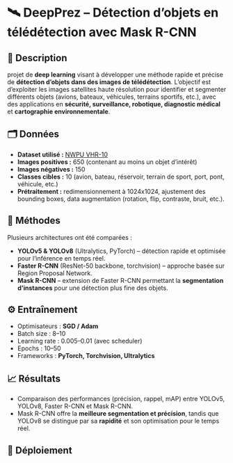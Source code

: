 # 🛰️ DeepPrez – Détection d’objets en télédétection avec Mask R-CNN

## 📌 Description

  projet de **deep learning** visant à développer une méthode rapide et précise de **détection d’objets dans des images de télédétection**. L’objectif est d’exploiter les images satellites haute résolution pour identifier et segmenter différents objets (avions, bateaux, véhicules, terrains sportifs, etc.), avec des applications en **sécurité, surveillance, robotique, diagnostic médical** et **cartographie environnementale**.

## 🗂️ Données

* **Dataset utilisé :** [NWPU VHR-10](https://github.com/chaozhong2010/NWPU-VHR-10-dataset)
* **Images positives :** 650 (contenant au moins un objet d’intérêt)
* **Images négatives :** 150
* **Classes cibles :** 10 (avion, bateau, réservoir, terrain de sport, port, pont, véhicule, etc.)
* **Prétraitement :** redimensionnement à 1024x1024, ajustement des bounding boxes, data augmentation (rotation, flip, contraste, bruit, etc.).

## 🤖 Méthodes

Plusieurs architectures ont été comparées :

* **YOLOv5 & YOLOv8** (Ultralytics, PyTorch) – détection rapide et optimisée pour l’inférence en temps réel.
* **Faster R-CNN** (ResNet-50 backbone, torchvision) – approche basée sur Region Proposal Network.
* **Mask R-CNN** – extension de Faster R-CNN permettant la **segmentation d’instances** pour une détection plus fine des objets.

## ⚙️ Entraînement

* Optimisateurs : **SGD / Adam**
* Batch size : 8–10
* Learning rate : 0.005–0.01 (avec scheduler)
* Epochs : 10–50
* Frameworks : **PyTorch, Torchvision, Ultralytics**

## 📈 Résultats

* Comparaison des performances (précision, rappel, mAP) entre YOLOv5, YOLOv8, Faster R-CNN et Mask R-CNN.
* Mask R-CNN offre la **meilleure segmentation et précision**, tandis que YOLOv8 se distingue par sa **rapidité** et son optimisation pour le temps réel.

## 🚀 Déploiement





